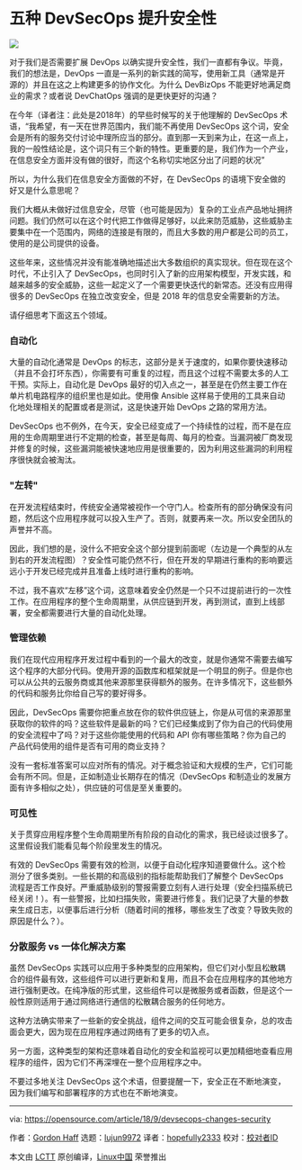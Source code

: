 
五种 DevSecOps 提升安全性
======

![](https://opensource.com/sites/default/files/styles/image-full-size/public/lead-images/security-lock-password.jpg?itok=KJMdkKum)

对于我们是否需要扩展 DevOps 以确实提升安全性，我们一直都有争议。毕竟，我们的想法是，DevOps 一直是一系列的新实践的简写，使用新工具（通常是开源的）并且在这之上构建更多的协作文化。为什么 DevBizOps 不能更好地满足商业的需求？或者说 DevChatOps 强调的是更快更好的沟通？

在今年（译者注：此处是2018年）的早些时候写的关于他理解的 DevSecOps 术语，“我希望，有一天在世界范围内，我们能不再使用 DevSecOps 这个词，安全会是所有的服务交付讨论中理所应当的部分。直到那一天到来为止，在这一点上，我的一般性结论是，这个词只有三个新的特性。更重要的是，我们作为一个产业，在信息安全方面并没有做的很好，而这个名称切实地区分出了问题的状况”

所以，为什么我们在信息安全方面做的不好，在 DevSecOps 的语境下安全做的好又是什么意思呢？

我们大概从未做好过信息安全，尽管（也可能是因为）复杂的工业点产品地址拥挤问题。我们仍然可以在这个时代把工作做得足够好，以此来防范威胁，这些威胁主要集中在一个范围内，网络的连接是有限的，而且大多数的用户都是公司的员工，使用的是公司提供的设备。

这些年来，这些情况并没有能准确地描述出大多数组织的真实现状。但在现在这个时代，不止引入了 DevSecOps，也同时引入了新的应用架构模型，开发实践，和越来越多的安全威胁，这些一起定义了一个需要更快迭代的新常态。还没有应用得很多的 DevSecOps 在独立改变安全，但是 2018 年的信息安全需要新的方法。

请仔细思考下面这五个领域。

### 自动化

大量的自动化通常是 DevOps 的标志，这部分是关于速度的，如果你要快速移动（并且不会打坏东西），你需要有可重复的过程，而且这个过程不需要太多的人工干预。实际上，自动化是 DevOps 最好的切入点之一，甚至是在仍然主要工作在单片机电路程序的组织里也是如此。使用像 Ansible 这样易于使用的工具来自动化地处理相关的配置或者是测试，这是快速开始 DevOps 之路的常用方法。

DevSecOps 也不例外，在今天，安全已经变成了一个持续性的过程，而不是在应用的生命周期里进行不定期的检查，甚至是每周、每月的检查。当漏洞被厂商发现并修复的时候，这些漏洞能被快速地应用是很重要的，因为利用这些漏洞的利用程序很快就会被淘汰。

### "左转"

在开发流程结束时，传统安全通常被视作一个守门人。检查所有的部分确保没有问题，然后这个应用程序就可以投入生产了。否则，就要再来一次。所以安全团队的声誉并不高。

因此，我们想的是，没什么不把安全这个部分提到前面呢（左边是一个典型的从左到右的开发流程图）？安全性可能仍然不行，但在开发的早期进行重构的影响要远远小于开发已经完成并且准备上线时进行重构的影响。

不过，我不喜欢“左移”这个词，这意味着安全仍然是一个只不过提前进行的一次性工作。在应用程序的整个生命周期里，从供应链到开发，再到测试，直到上线部署，安全都需要进行大量的自动化处理。

### 管理依赖

我们在现代应用程序开发过程中看到的一个最大的改变，就是你通常不需要去编写这个程序的大部分代码。使用开源的函数库和框架就是一个明显的例子。但是你也可以从公共的云服务商或其他来源那里获得额外的服务。在许多情况下，这些额外的代码和服务比你给自己写的要好得多。

因此，DevSecOps 需要你把重点放在你的软件供应链上，你是从可信的来源那里获取你的软件的吗？这些软件是最新的吗？它们已经集成到了你为自己的代码使用的安全流程中了吗？对于这些你能使用的代码和 API 你有哪些策略？你为自己的产品代码使用的组件是否有可用的商业支持？

没有一套标准答案可以应对所有的情况。对于概念验证和大规模的生产，它们可能会有所不同。但是，正如制造业长期存在的情况（DevSecOps 和制造业的发展方面有许多相似之处），供应链的可信是至关重要的。

### 可见性

关于贯穿应用程序整个生命周期里所有阶段的自动化的需求，我已经谈过很多了。这里假设我们能看见每个阶段里发生的情况。

有效的 DevSecOps 需要有效的检测，以便于自动化程序知道要做什么。这个检测分了很多类别。一些长期的和高级别的指标能帮助我们了解整个 DevSecOps 流程是否工作良好。严重威胁级别的警报需要立刻有人进行处理（安全扫描系统已经关闭！）。有一些警报，比如扫描失败，需要进行修复。我们记录了大量的参数来生成日志，以便事后进行分析（随着时间的推移，哪些发生了改变？导致失败的原因是什么？）。

### 分散服务 vs 一体化解决方案

虽然 DevSecOps 实践可以应用于多种类型的应用架构，但它们对小型且松散耦合的组件最有效，这些组件可以进行更新和复用，而且不会在应用程序的其他地方进行强制更改。在纯净版的形式里，这些组件可以是微服务或者函数，但是这个一般性原则适用于通过网络进行通信的松散耦合服务的任何地方。

这种方法确实带来了一些新的安全挑战，组件之间的交互可能会很复杂，总的攻击面会更大，因为现在应用程序通过网络有了更多的切入点。

另一方面，这种类型的架构还意味着自动化的安全和监视可以更加精细地查看应用程序的组件，因为它们不再深埋在一整个应用程序之中。

不要过多地关注 DevSecOps 这个术语，但要提醒一下，安全正在不断地演变，因为我们编写和部署程序的方式也在不断地演变。

--------------------------------------------------------------------------------

via: https://opensource.com/article/18/9/devsecops-changes-security

作者：[Gordon Haff][a]
选题：[lujun9972](https://github.com/lujun9972)
译者：[hopefully2333](https://github.com/hopefully2333)
校对：[校对者ID](https://github.com/校对者ID)

本文由 [LCTT](https://github.com/LCTT/TranslateProject) 原创编译，[Linux中国](https://linux.cn/) 荣誉推出

[a]: https://opensource.com/users/ghaff
[1]: https://opensource.com/resources/devops
[2]: https://opensource.com/tags/devops
[3]: https://opensource.com/article/18/5/steps-apply-devops-culture-beyond-it
[4]: https://www.devsecopsdays.com/articles/its-just-a-name
[5]: https://opensource.com/article/18/4/devsecops
[6]: https://opensource.com/article/18/6/where-cycle-security-devops
[7]: https://opensource.com/tags/ansible
[8]: https://opensource.com/article/17/1/be-open-source-supply-chain
[9]: https://opensource.com/tags/microservices
